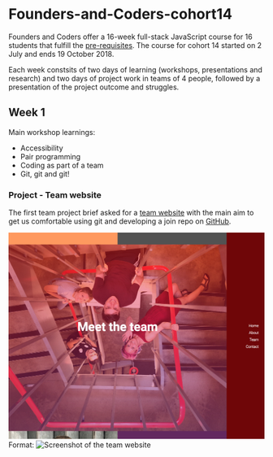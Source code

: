 # Founders-and-Coders-cohort14
Founders and Coders offer a 16-week full-stack JavaScript course for 16 students that fulfill the [pre-requisites](https://foundersandcoders.com/apply/prerequisites/). The course for cohort 14 started on 2 July and ends 19 October 2018.

Each week constsits of two days of learning (workshops, presentations and research) and two days of project work in teams of 4 people, followed by a presentation of the project outcome and struggles.

## Week 1 
Main workshop learnings: 
* Accessibility
* Pair programming 
* Coding as part of a team
* Git, git and git!

### Project - Team website
The first team project brief asked for a [team website](https://fac-14.github.io/teamcoolerweek1/) with the main aim to get us comfortable using git and developing a join repo on [GitHub](https://github.com/fac-14/teamcoolerweek1).

![Team website](https://github.com/njons/Founders-and-Coders-cohort14/blob/master/week1_project_team%20website.png)
Format: ![Screenshot of the team website](https://fac-14.github.io/teamcoolerweek1/)




